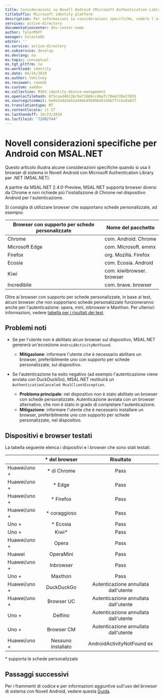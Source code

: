 ```yaml
---
title: Considerazioni su Novell Android (Microsoft Authentication Library per .NET)
titleSuffix: Microsoft identity platform
description: Per informazioni su considerazioni specifiche, vedere l'articolo relativo all'uso di Novell Android con Microsoft Authentication Library per .NET (MSAL.NET).
services: active-directory
documentationcenter: dev-center-name
author: TylerMSFT
manager: CelesteDG
editor: ''
ms.service: active-directory
ms.subservice: develop
ms.devlang: na
ms.topic: conceptual
ms.tgt_pltfrm: na
ms.workload: identity
ms.date: 04/24/2019
ms.author: twhitney
ms.reviewer: saeeda
ms.custom: aaddev
ms.collection: M365-identity-device-management
ms.openlocfilehash: 8f5caad4b136c9ef2686cc4befc70e6720e27855
ms.sourcegitcommit: be8e2e0a3eb2ad49ed5b996461d4bff7cba8a837
ms.translationtype: MT
ms.contentlocale: it-IT
ms.lasthandoff: 10/23/2019
ms.locfileid: "72802744"
---
```

# <a name="xamarin-android-specific-considerations-with-msalnet"></a>Novell considerazioni specifiche per Android con MSAL.NET
Questo articolo illustra alcune considerazioni specifiche quando si usa il browser di sistema in Novell Android con Microsoft Authentication Library per .NET (MSAL.NET).

A partire da MSAL.NET 2.4.0-Preview, MSAL.NET supporta browser diversi da Chrome e non richiede più l'installazione di Chrome nel dispositivo Android per l'autenticazione.

Si consiglia di utilizzare browser che supportano schede personalizzate, ad esempio:

| Browser con supporto per schede personalizzate | Nome del pacchetto |
|------| ------- |
|Chrome | com. Android. Chrome|
|Microsoft Edge | com. Microsoft. emmx|
|Firefox | org. Mozilla. Firefox|
|Ecosia | com. Ecosia. Android|
|Kiwi | com. kiwibrowser. browser|
|Incredibile | com. brave. browser|

Oltre ai browser con supporto per schede personalizzate, in base ai test, alcuni browser che non supportano schede personalizzate funzioneranno anche per l'autenticazione: opera, mini, inbrowser e Maxthon. Per ulteriori informazioni, vedere [tabella per i risultati dei test](https://github.com/AzureAD/microsoft-authentication-library-for-dotnet/wiki/Android-system-browser#devices-and-browsers-tested).

## <a name="known-issues"></a>Problemi noti

- Se per l'utente non è abilitato alcun browser sul dispositivo, MSAL.NET genererà un'eccezione `AndroidActivityNotFound`. 
  - **Mitigazione**: informare l'utente che è necessario abilitare un browser, preferibilmente uno con supporto per schede personalizzate, sul dispositivo.

- Se l'autenticazione ha esito negativo (ad esempio l'autenticazione viene avviata con DuckDuckGo), MSAL.NET restituirà un `AuthenticationCanceled MsalClientException`. 
  - **Problema principale**: nel dispositivo non è stato abilitato un browser con schede personalizzate. Autenticazione avviata con un browser alternativo, che non è stato in grado di completare l'autenticazione. 
  - **Mitigazione**: informare l'utente che è necessario installare un browser, preferibilmente uno con supporto per schede personalizzate, nel dispositivo.

## <a name="devices-and-browsers-tested"></a>Dispositivi e browser testati
La tabella seguente elenca i dispositivi e i browser che sono stati testati.

| | &ast; del browser     |  Risultato  | 
| ------------- |:-------------:|:-----:|
| Huawei/uno + | &ast; di Chrome | Pass|
| Huawei/uno + | &ast; Edge | Pass|
| Huawei/uno + | &ast; Firefox | Pass|
| Huawei/uno + | &ast; coraggioso | Pass|
| Uno + | &ast; Ecosia | Pass|
| Uno + | Kiwi&ast; | Pass|
| Huawei/uno + | Opera | Pass|
| Huawei | OperaMini | Pass|
| Huawei/uno + | Inbrowser | Pass|
| Uno + | Maxthon | Pass|
| Huawei/uno + | DuckDuckGo | Autenticazione annullata dall'utente|
| Huawei/uno + | Browser UC | Autenticazione annullata dall'utente|
| Uno + | Delfino | Autenticazione annullata dall'utente|
| Uno + | Browser CM | Autenticazione annullata dall'utente|
| Huawei/uno + | Nessuno installato | AndroidActivityNotFound ex|

&ast; supporta le schede personalizzate

## <a name="next-steps"></a>Passaggi successivi
Per i frammenti di codice e per informazioni aggiuntive sull'uso del browser di sistema con Novell Android, vedere questa [Guida](https://github.com/AzureAD/microsoft-authentication-library-for-dotnet/wiki/MSAL.NET-uses-web-browser#choosing-between-embedded-web-browser-or-system-browser-on-xamarinandroid).  